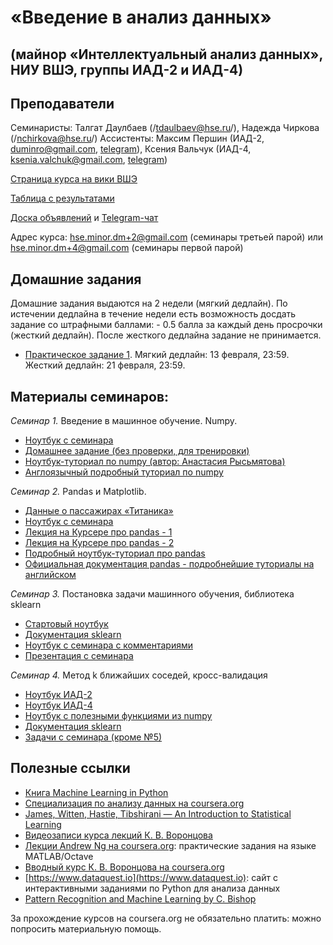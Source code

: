 # «Введение в анализ данных»
## (майнор «Интеллектуальный анализ данных», НИУ ВШЭ, группы ИАД-2 и ИАД-4)

## Преподаватели
Семинаристы: Талгат Даулбаев (/tdaulbaev@hse.ru/), Надежда Чиркова (/nchirkova@hse.ru/)
Ассистенты: Максим Першин (ИАД-2, duminro@gmail.com, [telegram](https://t.me/Skvidvardin)), Ксения Вальчук (ИАД-4, ksenia.valchuk@gmail.com, [telegram](https://t.me/nu_takoe))

[Страница курса на вики ВШЭ](http://wiki.cs.hse.ru/%D0%9C%D0%B0%D0%B9%D0%BD%D0%BE%D1%80_%D0%98%D0%BD%D1%82%D0%B5%D0%BB%D0%BB%D0%B5%D0%BA%D1%82%D1%83%D0%B0%D0%BB%D1%8C%D0%BD%D1%8B%D0%B9_%D0%B0%D0%BD%D0%B0%D0%BB%D0%B8%D0%B7_%D0%B4%D0%B0%D0%BD%D0%BD%D1%8B%D1%85/%D0%92%D0%B2%D0%B5%D0%B4%D0%B5%D0%BD%D0%B8%D0%B5_%D0%B2_%D0%B0%D0%BD%D0%B0%D0%BB%D0%B8%D0%B7_%D0%B4%D0%B0%D0%BD%D0%BD%D1%8B%D1%85)

[Таблица с результатами](https://docs.google.com/spreadsheets/d/1sFKaErC0N7YteroaNS8N9JkHZUdWKc3RFv1wv5kGyzw/edit)

[Доска объявлений](https://t.me/iad24) и [Telegram-чат](https://t.me/iad24chat)

Адрес курса: hse.minor.dm+2@gmail.com (семинары третьей парой) или hse.minor.dm+4@gmail.com (семинары первой парой)

## Домашние задания
Домашние задания выдаются на 2 недели (мягкий дедлайн). По истечении дедлайна в течение недели есть возможность досдать задание со штрафными баллами: - 0.5 балла за каждый день просрочки (жесткий дедлайн). После жесткого дедлайна задание не принимается.
* [Практическое задание 1](https://github.com/AnastasiaRysmyatova/IAD-1/blob/master/materials/HW1_Username.ipynb). Мягкий дедлайн: 13 февраля, 23:59. Жесткий дедлайн: 21  февраля, 23:59.

## Материалы семинаров:
*Семинар 1.* Введение в машинное обучение. Numpy.
* [Ноутбук с семинара](https://github.com/iad-24/seminars/blob/master/materials/sem1.ipynb)
* [Домашнее задание (без проверки, для тренировки)](https://github.com/iad-24/seminars/blob/master/materials/hw_sem1_opt.ipynb)
* [Ноутбук-туториал по numpy (автор: Анастасия Рысьмятова)](https://github.com/iad-24/seminars/blob/master/materials/ipython_notebook_numpy.ipynb)
* [Англоязычный подробный туториал по numpy](http://nbviewer.jupyter.org/github/Atlas7/scipy-tentative-numpy-tutorials/blob/master/tentative-numpy-tutorial.ipynb)

*Семинар 2.* Pandas и Matplotlib.
* [Данные о пассажирах «Титаника»](https://raw.githubusercontent.com/iad34/seminars/master/materials/data_sem1.csv)
* [Ноутбук с семинара](https://github.com/iad-24/seminars/blob/master/materials/seminar_pandas.ipynb)
* [Лекция на Курсере про pandas - 1](https://www.coursera.org/learn/mathematics-and-python/lecture/rcjAW/pandas-data-frame)
* [Лекция на Курсере про pandas - 2](https://www.coursera.org/learn/mathematics-and-python/lecture/lsXAR/pandas-indieksatsiia-i-sieliektsiia)
* [Подробный ноутбук-туториал про pandas](https://github.com/nadiinchi/HSE_minor_DataAnalysis_seminars_iad16/blob/master/materials/Seminar3_pandas.ipynb)
* [Официальная документация pandas - подробнейшие туториалы на английском](http://pandas.pydata.org/pandas-docs/stable/10min.html)

*Семинар 3.* Постановка задачи машинного обучения, библиотека sklearn
* [Стартовый ноутбук](https://github.com/iad-24/seminars/blob/master/materials/Seminar_sklearn_starter.ipynb)
* [Документация sklearn](http://scikit-learn.org/stable/index.html)
* [Ноутбук с семинара с комментариями](https://github.com/iad-24/seminars/blob/master/materials/Seminar_sklearn_sol.ipynb)
* [Презентация с семинара](https://github.com/iad-24/seminars/blob/master/materials/presentation_sem3_intro.pdf)

*Семинар 4.* Метод k ближайших соседей, кросс-валидация
* [Ноутбук ИАД-2](https://github.com/iad-24/seminars/blob/master/materials/sem4/sem4_iad2.ipynb)
* [Ноутбук ИАД-4](https://github.com/iad-24/seminars/blob/master/materials/sem4/sem4_iad4.ipynb)
* [Ноутбук с полезными функциями из numpy](https://github.com/iad-24/seminars/blob/master/materials/sem4/sem4_FAQ.ipynb)
* [Документация sklearn](http://scikit-learn.org/stable/index.html)
* [Задачи с семинара (кроме №5)](http://nbviewer.jupyter.org/github/shestakoff/minor_da_2017/blob/master/colloc_knn.ipynb)

## Полезные ссылки
* [Книга Machine Learning in Python](http://books.tarsoit.com/Python%20Machine%20Learning.pdf)
* [Специализация по анализу данных на coursera.org](https://ru.coursera.org/specializations/machine-learning-data-analysis)
* [James, Witten, Hastie, Tibshirani — An Introduction to Statistical Learning](http://www-bcf.usc.edu/~gareth/ISL/ISLR%20Sixth%20Printing.pdf)
* [Видеозаписи курса лекций К. В. Воронцова](https://yandexdataschool.ru/edu-process/courses/machine-learning)
* [Лекции Andrew Ng на coursera.org](https://www.coursera.org/learn/machine-learning): практические задания на языке MATLAB/Octave
* [Вводный курс К. В. Воронцова на coursera.org](https://www.coursera.org/learn/introduction-machine-learning)
* [https://www.dataquest.io](https://www.dataquest.io): сайт с интерактивными заданиями по Python для анализа данных
* [Pattern Recognition and Machine Learning by C. Bishop](http://www.rmki.kfki.hu/~banmi/elte/Bishop%20-%20Pattern%20Recognition%20and%20Machine%20Learning.pdf)

За прохождение курсов на coursera.org не обязательно платить: можно попросить материальную помощь.
